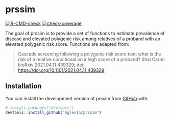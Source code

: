 
<!-- README.md is generated from README.Rmd. Please edit that file -->

# prssim

<!-- badges: start -->

[![R-CMD-check](https://github.com/mglev1n/prssim/actions/workflows/R-CMD-check.yaml/badge.svg)](https://github.com/mglev1n/prssim/actions/workflows/R-CMD-check.yaml)
[![check-coverage](https://github.com/mglev1n/prssim/actions/workflows/check-coverage.yaml/badge.svg)](https://github.com/mglev1n/prssim/actions/workflows/check-coverage.yaml)
<!-- badges: end -->

The goal of prssim is to provide a set of functions to estimate
prevalence of disease and elevated polygenic risk among relatives of a
proband with an elevated polygenic risk score. Functions are adapted
from:

> Cascade screening following a polygenic risk score test: what is the
> risk of a relative conditional on a high score of a proband? Shai
> Carmi bioRxiv 2021.04.11.439329; doi:
> <https://doi.org/10.1101/2021.04.11.439329>

## Installation

You can install the development version of prssim from
[GitHub](https://github.com/) with:

``` r
# install.packages("devtools")
devtools::install_github("mglev1n/prssim")
```
